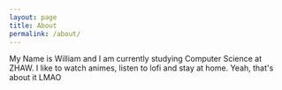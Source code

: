 ```yaml
---
layout: page
title: About
permalink: /about/
---
```


My Name is William and I am currently studying Computer Science at ZHAW. I like to watch animes, listen to lofi and stay at home. Yeah, that's about it LMAO
